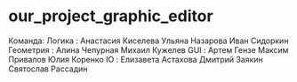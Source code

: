 # our_project_graphic_editor

Команда:
  Логика :
    Анастасия Киселева 
    Ульяна Назарова
    Иван Сидоркин
  Геометрия :
    Алина Чепурная
    Михаил Кужелев
  GUI :
    Артем Гензе
    Максим Привалов
    Юлия Коренко
  IO :
    Елизавета Астахова
    Дмитрий Заякин
    Святослав Рассадин
